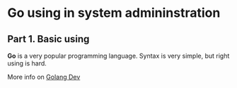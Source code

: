 <!-- https://docs.github.com/ru/get-started/writing-on-github/getting-started-with-writing-and-formatting-on-github/basic-writing-and-formatting-syntax -->
# Go using in system admininstration

## Part 1. Basic using

**Go** is a very popular programming language. Syntax is very simple, but right using is hard.

More info on [Golang Dev](https:/go.dev/)
